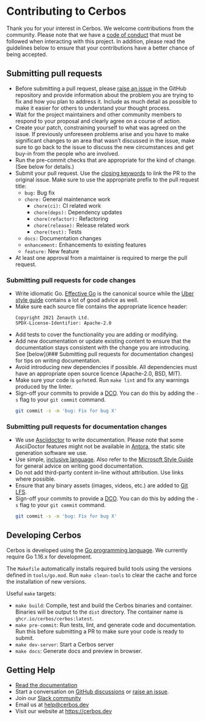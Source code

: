 Contributing to Cerbos
======================

Thank you for your interest in Cerbos. We welcome contributions from the community. Please note that we have a [code of conduct](CODE_OF_CONDUCT.md) that must be followed when interacting with this project. In addition, please read the guidelines below to ensure that your contributions have a better chance of being accepted.

Submitting pull requests
------------------------

- Before submitting a pull request, please [raise an issue](https://github.com/cerbos/cerbos/issues) in the GitHub repository and provide information about the problem you are trying to fix and how you plan to address it. Include as much detail as possible to make it easier for others to understand your thought process.
- Wait for the project maintainers and other community members to respond to your proposal and clearly agree on a course of action.
- Create your patch, constraining yourself to what was agreed on the issue. If previously unforeseen problems arise and you have to make significant changes to an area that wasn’t discussed in the issue, make sure to go back to the issue to discuss the new circumstances and get buy-in from the people who are involved.
- Run the pre-commit checks that are appropriate for the kind of change. (See below for details.)
- Submit your pull request. Use the [closing keywords](https://docs.github.com/en/issues/tracking-your-work-with-issues/linking-a-pull-request-to-an-issue#linking-a-pull-request-to-an-issue-using-a-keyword) to link the PR to the original issue. Make sure to use the appropriate prefix to the pull request title:
  - `bug:` Bug fix
  - `chore:` General maintenance work
      - `chore(ci):` CI related work
      - `chore(deps):` Dependency updates
      - `chore(refactor):` Refactoring
      - `chore(release):` Release related work
      - `chore(test):` Tests
   - `docs:` Documentation changes
   - `enhancement:` Enhancements to existing features
   - `feature:` New feature
- At least one approval from a maintainer is required to merge the pull request.


### Submitting pull requests for code changes

- Write idiomatic Go. [Effective Go](https://golang.org/doc/effective_go) is the canonical source while the [Uber style guide](https://github.com/uber-go/guide/blob/master/style.md) contains a lot of good advice as well.
- Make sure each source file contains the appropriate licence header:
    ```
    Copyright 2021 Zenauth Ltd.
    SPDX-License-Identifier: Apache-2.0
    ```
- Add tests to cover the functionality you are adding or modifying.
- Add new documentation or update existing content to ensure that the documentation stays consistent with the change you are introducing. See [below](### Submitting pull requests for documentation changes) for tips on writing documentation.
- Avoid introducing new dependencies if possible. All dependencies must have an appropriate open source licence (Apache-2.0, BSD, MIT).
- Make sure your code is `gofmt`ed. Run `make lint` and fix any warnings produced by the linter. 
- Sign-off your commits to provide a [DCO](https://developercertificate.org). You can do this by adding the `-s` flag to your `git commit` command.
    ```sh
    git commit -s -m 'bug: Fix for bug X'
    ```

### Submitting pull requests for documentation changes

- We use [Asciidoctor](https://asciidoctor.org/docs/asciidoc-writers-guide/) to write documentation. Please note that some AsciiDoctor features might not be available in [Antora](https://docs.antora.org/antora/2.3/), the static site generation software we use.
- Use simple, [inclusive language](https://developers.google.com/style/inclusive-documentation). Also refer to the [Microsoft Style Guide](https://docs.microsoft.com/en-us/style-guide/welcome/) for general advice on writing good documentation.
- Do not add third-party content in-line without attribution. Use links where possible.
- Ensure that any binary assets (images, videos, etc.) are added to [Git LFS](https://github.com/git-lfs/git-lfs/tree/main/docs).
- Sign-off your commits to provide a [DCO](https://developercertificate.org). You can do this by adding the `-s` flag to your `git commit` command.
    ```sh
    git commit -s -m 'bug: Fix for bug X'
    ```

Developing Cerbos
-----------------

Cerbos is developed using the [Go programming language](https://golang.org). We currently require Go 1.16.x for development.

The `Makefile` automatically installs required build tools using the versions defined in `tools/go.mod`. Run `make clean-tools` to clear the cache and force the installation of new versions.

Useful `make` targets:

- `make build`: Compile, test and build the Cerbos binaries and container. Binaries will be output to the `dist` directory. The container name is `ghcr.io/cerbos/cerbos:latest`.
- `make pre-commit`: Run tests, lint, and generate code and documentation. Run this before submitting a PR to make sure your code is ready to submit.
- `make dev-server`: Start a Cerbos server 
- `make docs`: Generate docs and preview in browser.


Getting Help
------------

- [Read the documentation](https://docs.cerbos.dev)
- Start a conversation on [GitHub discussions](https://github.com/cerbos/cerbos/discussions) or [raise an issue](https://github.com/cerbos/cerbos/issues).
- Join our [Slack community](http://go.cerbos.io/slack)
- Email us at help@cerbos.dev
- Visit our website at https://cerbos.dev
